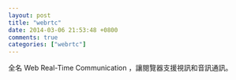```yaml
---
layout: post
title: "webrtc"
date: 2014-03-06 21:53:48 +0800
comments: true
categories: ["webrtc"]
---
```


全名 Web Real-Time Communication ，讓閱覽器支援視訊和音訊通訊。  
<!-- more -->

<!-- Begin Fresh Tilled Soil Video Chat Embed Code -->
<div id="freshtilledsoil_embed_widget" class="video-chat-widget"></div>
<script id="fts" src="http://freshtilledsoil.com/embed/webrtc-v5.js?r=FTS0316-CZ6NqG97"></script>
<!-- End Fresh Tilled Soil Video Chat Embed Code -->